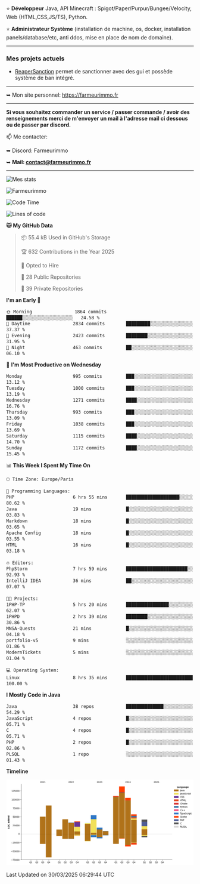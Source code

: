 ⭐ **Développeur** Java, API Minecraft : Spigot/Paper/Purpur/Bungee/Velocity, Web (HTML,CSS,JS/TS), Python.

⭐ **Administrateur Système** (installation de machine, os, docker, installation panels/database/etc, anti ddos, mise en place de nom de domaine).

---

### Mes projets actuels
- [ReaperSanction](https://www.spigotmc.org/resources/reapersanction.89580/) permet de sanctionner avec des gui et possède système de ban intégré.

---

➥ Mon site personnel: https://farmeurimmo.fr

---

**Si vous souhaitez commander un service / passer commande / avoir des renseignements merci de m'envoyer un mail à l'adresse mail ci dessous ou de passer par discord.**

📫 Me contacter:
 
   ➥ Discord: Farmeurimmo
   
   ➥ **Mail: contact@farmeurimmo.fr**

---

![Mes stats](https://github-readme-stats.farmeurimmo.fr/api?username=Farmeurimmo&count_private=true&show_icons=true&theme=radical)

<img src="https://komarev.com/ghpvc/?username=Farmeurimmo" alt="Farmeurimmo" />

<!--START_SECTION:waka-->
![Code Time](http://img.shields.io/badge/Code%20Time-1%2C943%20hrs%201%20min-blue)

![Lines of code](https://img.shields.io/badge/From%20Hello%20World%20I%27ve%20Written-822.6%20thousand%20lines%20of%20code-blue)

**🐱 My GitHub Data** 

> 📦 55.4 kB Used in GitHub's Storage 
 > 
> 🏆 632 Contributions in the Year 2025
 > 
> 💼 Opted to Hire
 > 
> 📜 28 Public Repositories 
 > 
> 🔑 39 Private Repositories 
 > 
**I'm an Early 🐤** 

```text
🌞 Morning                1864 commits        ██████░░░░░░░░░░░░░░░░░░░   24.58 % 
🌆 Daytime                2834 commits        █████████░░░░░░░░░░░░░░░░   37.37 % 
🌃 Evening                2423 commits        ████████░░░░░░░░░░░░░░░░░   31.95 % 
🌙 Night                  463 commits         ██░░░░░░░░░░░░░░░░░░░░░░░   06.10 % 
```
📅 **I'm Most Productive on Wednesday** 

```text
Monday                   995 commits         ███░░░░░░░░░░░░░░░░░░░░░░   13.12 % 
Tuesday                  1000 commits        ███░░░░░░░░░░░░░░░░░░░░░░   13.19 % 
Wednesday                1271 commits        ████░░░░░░░░░░░░░░░░░░░░░   16.76 % 
Thursday                 993 commits         ███░░░░░░░░░░░░░░░░░░░░░░   13.09 % 
Friday                   1038 commits        ███░░░░░░░░░░░░░░░░░░░░░░   13.69 % 
Saturday                 1115 commits        ████░░░░░░░░░░░░░░░░░░░░░   14.70 % 
Sunday                   1172 commits        ████░░░░░░░░░░░░░░░░░░░░░   15.45 % 
```


📊 **This Week I Spent My Time On** 

```text
🕑︎ Time Zone: Europe/Paris

💬 Programming Languages: 
PHP                      6 hrs 55 mins       ████████████████████░░░░░   80.62 % 
Java                     19 mins             █░░░░░░░░░░░░░░░░░░░░░░░░   03.83 % 
Markdown                 18 mins             █░░░░░░░░░░░░░░░░░░░░░░░░   03.65 % 
Apache Config            18 mins             █░░░░░░░░░░░░░░░░░░░░░░░░   03.55 % 
HTML                     16 mins             █░░░░░░░░░░░░░░░░░░░░░░░░   03.18 % 

🔥 Editors: 
PhpStorm                 7 hrs 59 mins       ███████████████████████░░   92.93 % 
IntelliJ IDEA            36 mins             ██░░░░░░░░░░░░░░░░░░░░░░░   07.07 % 

🐱‍💻 Projects: 
1PHP-TP                  5 hrs 20 mins       ████████████████░░░░░░░░░   62.07 % 
1PHPD                    2 hrs 39 mins       ████████░░░░░░░░░░░░░░░░░   30.86 % 
MNSA-Quests              21 mins             █░░░░░░░░░░░░░░░░░░░░░░░░   04.18 % 
portfolio-v5             9 mins              ░░░░░░░░░░░░░░░░░░░░░░░░░   01.86 % 
ModernTickets            5 mins              ░░░░░░░░░░░░░░░░░░░░░░░░░   01.04 % 

💻 Operating System: 
Linux                    8 hrs 35 mins       █████████████████████████   100.00 % 
```

**I Mostly Code in Java** 

```text
Java                     38 repos            ██████████████░░░░░░░░░░░   54.29 % 
JavaScript               4 repos             █░░░░░░░░░░░░░░░░░░░░░░░░   05.71 % 
C                        4 repos             █░░░░░░░░░░░░░░░░░░░░░░░░   05.71 % 
PHP                      2 repos             █░░░░░░░░░░░░░░░░░░░░░░░░   02.86 % 
PLSQL                    1 repo              ░░░░░░░░░░░░░░░░░░░░░░░░░   01.43 % 
```



**Timeline**

![Lines of Code chart](https://raw.githubusercontent.com/Farmeurimmo/Farmeurimmo/main/assets/bar_graph.png)


 Last Updated on 30/03/2025 06:29:44 UTC
<!--END_SECTION:waka-->

